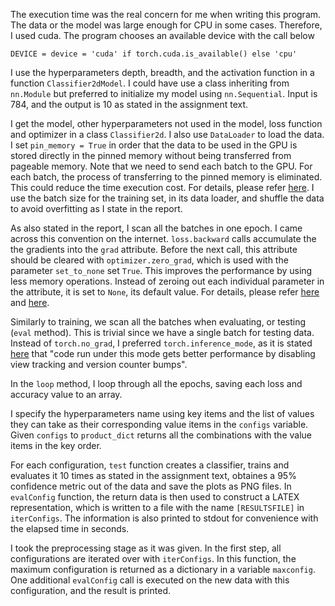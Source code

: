 The execution time was the real concern for me when writing this program. The data or the model was large enough 
for CPU in some cases. Therefore, I used cuda. The program chooses an available device with the call below
```
DEVICE = device = 'cuda' if torch.cuda.is_available() else 'cpu'
```
I use the hyperparameters depth, breadth, and the activation function in a function `Classifier2dModel`. 
I could have use a class inheriting from `nn.Module` but preferred to initialize my model using `nn.Sequential`.
Input is 784, and the output is 10 as stated in the assignment text. 

I get the model, other hyperparameters not used in the model, loss function and optimizer in a class `Classifier2d`. I also use `DataLoader` to load the data. I set `pin_memory = True` in order that the data to be used in the GPU is stored directly in the pinned memory without being transferred from pageable memory. Note that we need to send each batch to the GPU. For each batch, the process of transferring to the pinned memory is eliminated. This could reduce the time execution cost. For details, please refer [here](https://developer.nvidia.com/blog/how-optimize-data-transfers-cuda-cc/). I use the batch size for the training set, in its data loader, and shuffle the data to avoid overfitting as I state in the report. 

As also stated in the report, I scan all the batches in one epoch. I came across this convention on the internet. `loss.backward` calls accumulate the the gradients into the `grad` attribute. Before the next call, this attribute should be cleared with `optimizer.zero_grad`, which is used with the parameter `set_to_none` set `True`. This improves the performance by using less memory operations. Instead of zeroing out each individual parameter in the attribute, it is set to `None`, its default value. For details, please refer [here](https://pytorch.org/tutorials/recipes/recipes/tuning_guide.html) and [here](https://pytorch.org/docs/stable/generated/torch.Tensor.grad.html). 

Similarly to training, we scan all the batches when evaluating, or testing (`eval` method). This is trivial since we have a single batch for testing data. Instead of `torch.no_grad`, I preferred `torch.inference_mode`, as it is stated [here](https://pytorch.org/docs/stable/generated/torch.inference_mode.html) that "code run under this mode gets better performance by disabling view tracking and version counter bumps". 

In the `loop` method, I loop through all the epochs, saving each loss and accuracy value to an array. 

I specify the hyperparameters name using key items and the list of values they can take as their corresponding value items in the `configs` variable. Given `configs` to `product_dict` returns all the combinations with the value items in the key order. 

For each configuration, `test` function creates a classifier, trains and evaluates it 10 times as stated in the assignment text, obtaines a 95% confidence metric out of the data and save the plots as PNG files. In `evalConfig` function, the return data is then used to construct a LATEX representation, which is written to a file with the name `[RESULTSFILE]` in `iterConfigs`. The information is also printed to stdout for convenience with the elapsed time in seconds.

I took the preprocessing stage as it was given. In the first step, all configurations are iterated over with `iterConfigs`. In this function, the maximum configuration is returned as a dictionary in a variable `maxconfig`. One additional `evalConfig` call is executed on the new data with this configuration, and the result is printed.